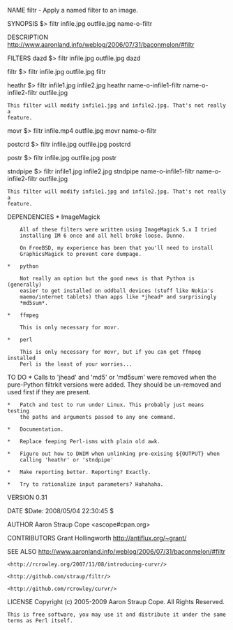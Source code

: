 NAME
    filtr - Apply a named filter to an image.

SYNOPSIS
     $> filtr infile.jpg outfile.jpg name-o-filtr

DESCRIPTION
     http://www.aaronland.info/weblog/2006/07/31/baconmelon/#filtr

FILTERS
  dazd
     $> filtr infile.jpg outfile.jpg dazd

  filtr
     $> filtr infile.jpg outfile.jpg filtr

  heathr
     $> filtr infile1.jpg infile2.jpg heathr name-o-infile1-filtr name-o-infile2-filtr outfile.jpg

    This filter will modify infile1.jpg and infile2.jpg. That's not really a
    feature.

  movr
     $> filtr infile.mp4 outfile.jpg movr name-o-filtr

  postcrd
     $> filtr infile.jpg outfile.jpg postcrd

  postr
     $> filtr infile.jpg outfile.jpg postr

  stndpipe
     $> filtr infile1.jpg infile2.jpg stndpipe name-o-infile1-filtr name-o-infile2-filtr outfile.jpg

    This filter will modify infile1.jpg and infile2.jpg. That's not really a
    feature.

DEPENDENCIES
    *   ImageMagick

        All of these filters were written using ImageMagick 5.x I tried
        installing IM 6 once and all hell broke loose. Dunno.

        On FreeBSD, my experience has been that you'll need to install
        GraphicsMagick to prevent core dumpage.

    *   python

        Not really an option but the good news is that Python is (generally)
        easier to get installed on oddball devices (stuff like Nokia's
        maemo/internet tablets) than apps like *jhead* and surprisingly
        *md5sum*.

    *   ffmpeg

        This is only necessary for movr.

    *   perl

        This is only necessary for movr, but if you can get ffmpeg installed
        Perl is the least of your worries...

TO DO
    *   Calls to 'jhead' and 'md5' or 'md5sum' were removed when the
        pure-Python filtrkit versions were added. They should be un-removed
        and used first if they are present.

    *   Patch and test to run under Linux. This probably just means testing
        the paths and arguments passed to any one command.

    *   Documentation.

    *   Replace feeping Perl-isms with plain old awk.

    *   Figure out how to DWIM when unlinking pre-exising ${OUTPUT} when
        calling 'heathr' or 'stndpipe'

    *   Make reporting better. Reporting? Exactly.

    *   Try to rationalize input parameters? Hahahaha.

VERSION
    0.31

DATE
    $Date: 2008/05/04 22:30:45 $

AUTHOR
    Aaron Straup Cope <ascope#cpan.org>

CONTRIBUTORS
    Grant Hollingworth <http://antiflux.org/~grant/>

SEE ALSO
    <http://www.aaronland.info/weblog/2006/07/31/baconmelon/#filtr>

    <http://rcrowley.org/2007/11/08/introducing-curvr/>

    <http://github.com/straup/filtr/>

    <http://github.com/rcrowley/curvr/>

LICENSE
    Copyright (c) 2005-2009 Aaron Straup Cope. All Rights Reserved.

    This is free software, you may use it and distribute it under the same
    terms as Perl itself.

